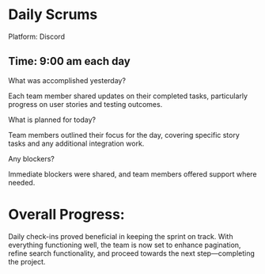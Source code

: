 # Daily Scrums

Platform: Discord

## Time: 9:00 am each day


What was accomplished yesterday? 

Each team member shared updates on their completed tasks, particularly progress on user stories and testing outcomes.

What is planned for today? 

Team members outlined their focus for the day, covering specific story tasks and any additional integration work.

Any blockers?

Immediate blockers were shared, and team members offered support where needed.

# Overall Progress:

Daily check-ins proved beneficial in keeping the sprint on track. With everything functioning well, the team is now set to enhance pagination, refine search functionality, and proceed towards the next step—completing the project.